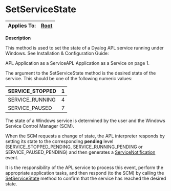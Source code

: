 




<h1 class="heading"><span class="name">SetServiceState</span></h1>

| Applies To: | [Root](./root.md) |
| --- | ---  |


**Description**


This method is used to set the state of a Dyalog APL service running under Windows. See 
Installation & Configuration Guide: 

APL Application as a ServiceAPL Application as a Service on page 1.


The argument to the SetServiceState method is the desired state of the service. This should be one of the following numeric values:


| SERVICE_STOPPED | 1 |
| --- | ---  |
| SERVICE_RUNNING | 4 |
| SERVICE_PAUSED | 7 |



The state of a Windows service is determined by the user and the Windows Service Control Manager (SCM).


When the SCM requests a change of state, the APL interpreter responds by setting its state to the corresponding **pending** level (SERVICE_STOPPED_PENDING, SERVICE_RUNNING_PENDING or SERVICE_PAUSED_PENDING) and then generates a [ServiceNotification](./servicenotification.md) event.


It is the responsibility of the APL service to process this event, perform the appropriate application tasks, and then respond (to the SCM) by calling the [SetServiceState](./setservicestate.md) method to confirm that the service has reached the desired state.


